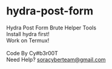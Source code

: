 # hydra-post-form
Hydra Post Form Brute Helper Tools<br>
Install hydra first!<br>
Work on Termux!<br><br>
Code By Cy#b3r00T<br>
Need Help? soracyberteam@gmail.com

